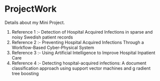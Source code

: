 # ProjectWork
Details about my Mini Project.

1. Reference 1 :- Detection of Hospital Acquired Infections in sparse and noisy Swedish patient records
2. Reference 2 :- Preventing Hospital Acquired Infections Through a Workflow-Based Cyber-Physical System
3. Reference 3 :- Using Artificial Intelligence to Improve Hospital Inpatient Care
4. Reference 4 :- Detecting hospital-acquired infections: A document classification approach using support vector machines and g                 radient tree boosting

